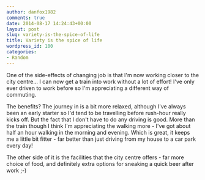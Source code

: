 ```yaml
---
author: danfox1982
comments: true
date: 2014-08-17 14:24:43+00:00
layout: post
slug: variety-is-the-spice-of-life
title: Variety is the spice of life
wordpress_id: 100
categories:
- Random
---
```


One of the side-effects of changing job is that I'm now working closer to the city centre... I can now get a train into work without a lot of effort! I've only ever driven to work before so I'm appreciating a different way of commuting.

The benefits? The journey in is a bit more relaxed, although I've always been an early starter so I'd tend to be travelling before rush-hour really kicks off. But the fact that I don't have to do any driving is good. More than the train though I think I'm appreciating the walking more - I've got about half an hour walking in the morning and evening. Which is great, it keeps me a little bit fitter - far better than just driving from my house to a car park every day!

The other side of it is the facilities that the city centre offers - far more choice of food, and definitely extra options for sneaking a quick beer after work ;-)
